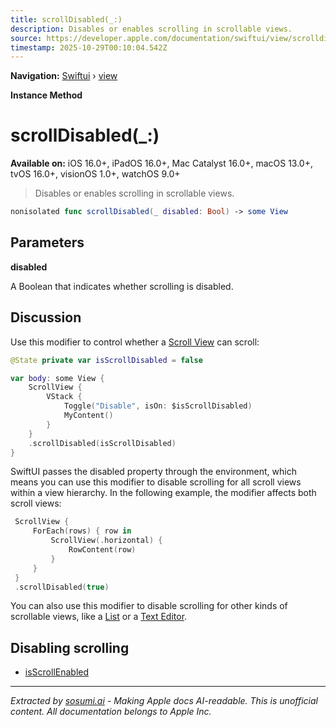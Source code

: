 ```yaml
---
title: scrollDisabled(_:)
description: Disables or enables scrolling in scrollable views.
source: https://developer.apple.com/documentation/swiftui/view/scrolldisabled(_:)
timestamp: 2025-10-29T00:10:04.542Z
---
```


**Navigation:** [Swiftui](/documentation/swiftui) › [view](/documentation/swiftui/view)

**Instance Method**

# scrollDisabled(_:)

**Available on:** iOS 16.0+, iPadOS 16.0+, Mac Catalyst 16.0+, macOS 13.0+, tvOS 16.0+, visionOS 1.0+, watchOS 9.0+

> Disables or enables scrolling in scrollable views.

```swift
nonisolated func scrollDisabled(_ disabled: Bool) -> some View
```

## Parameters

**disabled**

A Boolean that indicates whether scrolling is disabled.



## Discussion

Use this modifier to control whether a [Scroll View](/documentation/swiftui/scrollview) can scroll:

```swift
@State private var isScrollDisabled = false

var body: some View {
    ScrollView {
        VStack {
            Toggle("Disable", isOn: $isScrollDisabled)
            MyContent()
        }
    }
    .scrollDisabled(isScrollDisabled)
}
```

SwiftUI passes the disabled property through the environment, which means you can use this modifier to disable scrolling for all scroll views within a view hierarchy. In the following example, the modifier affects both scroll views:

```swift
 ScrollView {
     ForEach(rows) { row in
         ScrollView(.horizontal) {
             RowContent(row)
         }
     }
 }
 .scrollDisabled(true)
```

You can also use this modifier to disable scrolling for other kinds of scrollable views, like a [List](/documentation/swiftui/list) or a [Text Editor](/documentation/swiftui/texteditor).

## Disabling scrolling

- [isScrollEnabled](/documentation/swiftui/environmentvalues/isscrollenabled)

---

*Extracted by [sosumi.ai](https://sosumi.ai) - Making Apple docs AI-readable.*
*This is unofficial content. All documentation belongs to Apple Inc.*
